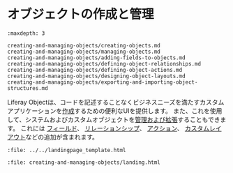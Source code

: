 # オブジェクトの作成と管理

```{toctree}
:maxdepth: 3

creating-and-managing-objects/creating-objects.md
creating-and-managing-objects/managing-objects.md
creating-and-managing-objects/adding-fields-to-objects.md
creating-and-managing-objects/defining-object-relationships.md
creating-and-managing-objects/defining-object-actions.md
creating-and-managing-objects/designing-object-layouts.md
creating-and-managing-objects/exporting-and-importing-object-structures.md
```

Liferay Objectは、コードを記述することなくビジネスニーズを満たすカスタムアプリケーションを[作成](./creating-and-managing-objects/creating-objects.md)するための便利なUIを提供します。 また、これを使用して、システムおよびカスタムオブジェクトを[管理および拡張](./creating-and-managing-objects/managing-objects.md)することもできます。  これには [フィールド](./creating-and-managing-objects/adding-fields-to-objects.md)、 [リレーションシップ](./creating-and-managing-objects/defining-object-relationships.md)、 [アクション](./creating-and-managing-objects/defining-object-actions.md)、 [カスタムレイアウト](creating-and-managing-objects/designing-object-layouts.md)などの追加が含まれます。

```{raw} html
:file: ../../landingpage_template.html
```

```{raw} html
:file: creating-and-managing-objects/landing.html
```
